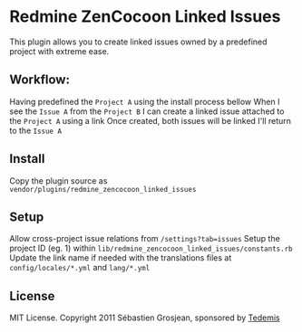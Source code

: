 # Redmine ZenCocoon Linked Issues

This plugin allows you to create linked issues owned by a predefined project with extreme ease.

## Workflow:

Having predefined the `Project A` using the install process bellow
When I see the `Issue A` from the `Project B`
I can create a linked issue attached to the `Project A` using a link
Once created, both issues will be linked
I'll return to the `Issue A`

## Install

Copy the plugin source as `vendor/plugins/redmine_zencocoon_linked_issues`

## Setup

Allow cross-project issue relations from `/settings?tab=issues`
Setup the project ID (eg. 1) within `lib/redmine_zencocoon_linked_issues/constants.rb`
Update the link name if needed with the translations files at `config/locales/*.yml` and `lang/*.yml`

## License

MIT License. Copyright 2011 Sébastien Grosjean, sponsored by [Tedemis](http://www.tedemis.com)